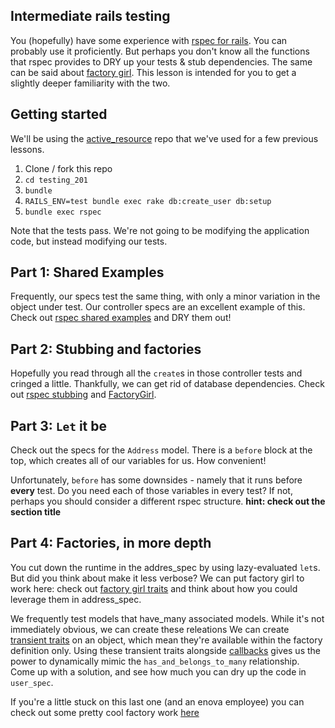 ## Intermediate rails testing

You (hopefully) have some experience with [rspec for
rails](https://github.com/rspec/rspec-rails). You can probably use it
proficiently. But perhaps you don't know all the functions that rspec
provides to DRY up your tests & stub dependencies. The same can be said
about [factory girl](https://github.com/thoughtbot/factory_girl). This
lesson is intended for you to get a slightly deeper familiarity with the
two.

## Getting started
We'll be using the
[active_resource](https://github.com/schepedw/active_resource) repo that
we've used for a few previous lessons.

1. Clone / fork this repo
2. `cd testing_201`
3. `bundle`
4. `RAILS_ENV=test bundle exec rake db:create_user db:setup`
5. `bundle exec rspec`

Note that the tests pass. We're not going to be modifying the
application code, but instead modifying our tests.

## Part 1: Shared Examples
Frequently, our specs test the same thing, with only a minor variation
in the object under test. Our controller specs are an excellent example
of this. Check out [rspec shared
examples](https://www.relishapp.com/rspec/rspec-core/docs/example-groups/shared-examples)
and DRY them out!

## Part 2: Stubbing and factories
Hopefully you read through all the `create`s in those controller tests
and cringed a little. Thankfully, we can get rid of database
dependencies. Check out [rspec
stubbing](http://www.relishapp.com/rspec/rspec-mocks/v/2-99/docs/method-stubs)
and [FactoryGirl](https://github.com/thoughtbot/factory_girl).

## Part 3: `Let` it be

Check out the specs for the `Address` model. There is a `before` block
at the top, which creates all of our variables for us. How convenient!

Unfortunately, `before` has some downsides - namely that it runs before
__every__ test. Do you need each of those variables in every test? If
not, perhaps you should consider a different rspec structure. __hint:
check out the section title__

## Part 4: Factories, in more depth

You cut down the runtime in the addres_spec by using lazy-evaluated
`let`s. But did you think about make it less verbose? We can put factory
girl to work here: check out [factory girl
traits](https://github.com/thoughtbot/factory_girl/blob/master/GETTING_STARTED.md#traits)
and think about how you could leverage them in address_spec.


We frequently test models that have_many associated models. While
it's not immediately obvious, we can create these releations
We can create [transient
traits](https://github.com/thoughtbot/factory_girl/blob/master/GETTING_STARTED.md#transient-attributes)
on an object, which mean they're available within the factory definition
only. Using these transient traits alongside
[callbacks](https://github.com/thoughtbot/factory_girl/blob/master/GETTING_STARTED.md#callbacks)
gives us the power to dynamically mimic the `has_and_belongs_to_many`
relationship. Come up with a solution, and see how much you can dry up
the code in `user_spec`.


If you're a little stuck on this last one (and an enova employee) you
can check out some pretty cool factory work
[here](https://git.enova.com/onstride/onstride/pull/243/files#diff-8707c1369e4c39b144680ea3ee173894R1)
